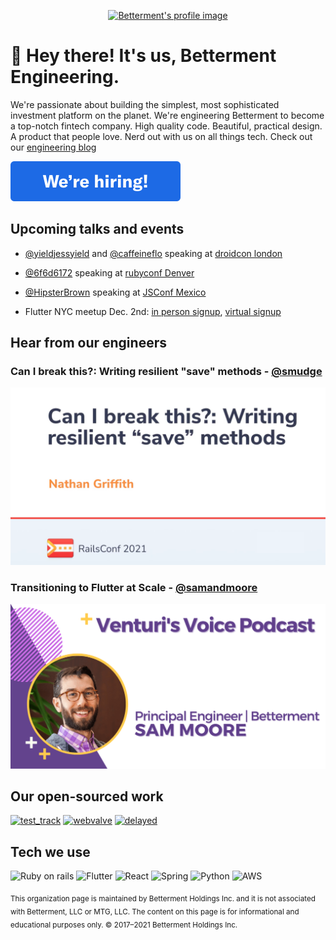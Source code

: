 <p align="center">
  <a href="https://www.betterment.com">
    <img src="https://avatars.githubusercontent.com/u/871554?s=200&v=4" alt="Betterment's profile image"/>
  </a>
</p>

# 👋  Hey there! It's us, Betterment Engineering.

We're passionate about building the simplest, most sophisticated investment platform on the planet. We're engineering Betterment to become a top-notch fintech company. High quality code. Beautiful, practical design. A product that people love. Nerd out with us on all things tech. Check out our [engineering blog](https://www.betterment.com/category/engineering/)

[![We're hiring button](assets/hiring-button.svg)](https://www.betterment.com/careers/)

## Upcoming talks and events

- [@yieldjessyield](https://github.com/yieldjessyield) and [@caffeineflo](https://github.com/caffeineflo) speaking at [droidcon london](https://www.london.droidcon.com/program/is-flutter-the-coke-zero-of-the-mobile-world%3F)

- [@6f6d6172](https://github.com/6f6d6172) speaking at [rubyconf Denver](https://rubyconf.org/program/sessions#session-1211)

- [@HipsterBrown](https://github.com/HipsterBrown) speaking at [JSConf Mexico](https://jsconf.mx/#speakers)

- Flutter NYC meetup Dec. 2nd: [in person signup](https://www.meetup.com/flutter-nyc/events/281824008/), [virtual signup](https://www.meetup.com/DCFlutter/events/281843939/)

## Hear from our engineers

### Can I break this?: Writing resilient "save" methods - [@smudge](https://github.com/smudge)
[![Can I break this?: Writing resilient "save" methods video link](assets/can-i-break-this-writing-resilient-save-methods.png)](https://www.youtube.com/watch?v=TuhS13rBoVY)

### Transitioning to Flutter at Scale - [@samandmoore](https://github.com/samandmoore)
[![Transitioning to Flutter at Scale audio link](assets/transitioning-to-flutter-at-scale.png)](https://soundcloud.com/user-910706127/transitioning-to-flutter-at-scale)

## Our open-sourced work

[![test_track](https://github-readme-stats.vercel.app/api/pin/?username=Betterment&repo=test_track)](https://github.com/Betterment/test_track)
[![webvalve](https://github-readme-stats.vercel.app/api/pin/?username=Betterment&repo=webvalve)](https://github.com/Betterment/webvalve)
[![delayed](https://github-readme-stats.vercel.app/api/pin/?username=Betterment&repo=delayed)](https://github.com/Betterment/delayed)

## Tech we use
![Ruby on rails](https://img.shields.io/badge/Ruby_on_Rails-CC0000?style=for-the-badge&logo=ruby-on-rails&logoColor=white)
![Flutter](https://img.shields.io/badge/Flutter-02569B?style=for-the-badge&logo=flutter&logoColor=white)
![React](https://img.shields.io/badge/React-20232A?style=for-the-badge&logo=react&logoColor=61DAFB)
![Spring](https://img.shields.io/badge/Spring-6DB33F?style=for-the-badge&logo=spring&logoColor=white)
![Python](https://img.shields.io/badge/Python-14354C?style=for-the-badge&logo=python&logoColor=white)
![AWS](https://img.shields.io/badge/Amazon_AWS-232F3E?style=for-the-badge&logo=amazon-aws&logoColor=white)

<sub>This organization page is maintained by Betterment Holdings Inc. and it is not associated with Betterment, LLC or MTG, LLC. The content on this page is for informational and educational purposes only. © 2017–2021 Betterment Holdings Inc.</sub>
